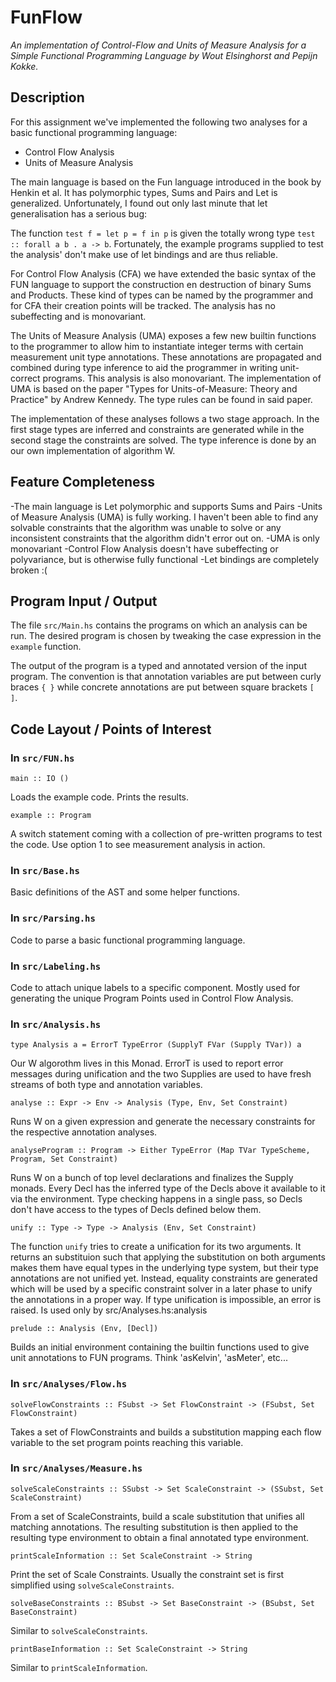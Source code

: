# FunFlow

*An implementation of Control-Flow and Units of Measure Analysis for a Simple Functional Programming Language by Wout Elsinghorst and Pepijn Kokke.*

## Description

For this assignment we've implemented the following two analyses for a basic 
functional programming language:

 - Control Flow Analysis
 - Units of Measure Analysis
 
The main language is based on the Fun language introduced in the book by Henkin et al. It has polymorphic
types, Sums and Pairs and Let is generalized. Unfortunately, I found out only last minute that let 
generalisation has a serious bug: 

The function `test f = let p = f in p` is given the totally wrong type `test :: forall a b . a -> b`.
Fortunately, the example programs supplied to test the analysis' don't make use of let bindings and are
thus reliable.


 
For Control Flow Analysis (CFA) we have extended the basic syntax of the FUN language 
to support the construction en destruction of binary Sums and Products. These kind of 
types can be named by the programmer and for CFA their creation points will be tracked.
The analysis has no subeffecting and is monovariant.

The Units of Measure Analysis (UMA) exposes a few new builtin functions to the programmer to
allow him to instantiate integer terms with certain measurement unit type annotations. 
These annotations are propagated and combined during type inference to aid the programmer
in writing unit-correct programs. This analysis is also monovariant. The implementation of
UMA is based on the paper "Types for Units-of-Measure: Theory and Practice" by Andrew Kennedy.
The type rules can be found in said paper.

The implementation of these analyses follows a two stage approach. In the first stage
types are inferred and constraints are generated while in the second stage the constraints
are solved. The type inference is done by an our own implementation of algorithm W.

## Feature Completeness
  -The main language is Let polymorphic and supports Sums and Pairs
  -Units of Measure Analysis (UMA) is fully working. I haven't been able to find any solvable 
   constraints that the algorithm was unable to solve or any inconsistent constraints that 
   the algorithm didn't error out on.
  -UMA is only monovariant
  -Control Flow Analysis doesn't have subeffecting or polyvariance, but is otherwise fully functional
  -Let bindings are completely broken :(


## Program Input / Output

The file `src/Main.hs` contains the programs on which an analysis can be run. The desired program
is chosen by tweaking the case expression in the `example` function. 

The output of the program is a typed and annotated version of the input program. The convention is
that annotation variables are put between curly braces `{ }` while concrete annotations are put
between square brackets `[ ]`.

## Code Layout / Points of Interest

### In `src/FUN.hs`

  `main :: IO ()`

Loads the example code. Prints the results.
  
  `example :: Program`

A switch statement coming with a collection of pre-written programs to test the code.
Use option 1 to see measurement analysis in action.

### In `src/Base.hs`
Basic definitions of the AST and some helper functions.
    
### In `src/Parsing.hs`
Code to parse a basic functional programming language. 
  
### In `src/Labeling.hs`
Code to attach unique labels to a specific component. Mostly used for 
generating the unique Program Points used in Control Flow Analysis.

### In `src/Analysis.hs`

  `type Analysis a = ErrorT TypeError (SupplyT FVar (Supply TVar)) a`

  Our W algorothm lives in this Monad. ErrorT is used to report error messages 
during unification and the two Supplies are used to have fresh streams of both
type and annotation variables.

  `analyse :: Expr -> Env -> Analysis (Type, Env, Set Constraint)`

Runs W on a given expression and generate the necessary constraints
for the respective annotation analyses.

  `analyseProgram :: Program -> Either TypeError (Map TVar TypeScheme, Program, Set Constraint)`

Runs W on a bunch of top level declarations and finalizes the Supply monads. Every Decl
has the inferred type of the Decls above it available to it via the environment. Type 
checking happens in a single pass, so Decls don't have access to the types of Decls 
defined below them.
  
  `unify :: Type -> Type -> Analysis (Env, Set Constraint)`

The function `unify` tries to create a unification for its two arguments. It returns
an substituion such that applying the substitution on both arguments makes them have
equal types in the underlying type system, but their type annotations are not unified
yet. Instead, equality constraints are generated which will be used by a specific 
constraint solver in a later phase to unify the annotations in a proper way. If type
unification is impossible, an error is raised. Is used only by src/Analyses.hs:analysis
  
  `prelude :: Analysis (Env, [Decl])`

Builds an initial environment containing the builtin functions used to give unit
annotations to FUN programs. Think 'asKelvin', 'asMeter', etc...
  
### In `src/Analyses/Flow.hs`

  `solveFlowConstraints :: FSubst -> Set FlowConstraint -> (FSubst, Set FlowConstraint)`

Takes a set of FlowConstraints and builds a substitution mapping each flow variable to the set
program points reaching this variable.

### In `src/Analyses/Measure.hs`

  `solveScaleConstraints :: SSubst -> Set ScaleConstraint -> (SSubst, Set ScaleConstraint)`

From a set of ScaleConstraints, build a scale substitution that unifies all matching annotations.
The resulting substitution is then applied to the resulting type environment to obtain a
final annotated type environment.  
  
  `printScaleInformation :: Set ScaleConstraint -> String`

Print the set of Scale Constraints. Usually the constraint set is first simplified using
`solveScaleConstraints`.
  
  `solveBaseConstraints :: BSubst -> Set BaseConstraint -> (BSubst, Set BaseConstraint)`

Similar to `solveScaleConstraints`.
  
  `printBaseInformation :: Set ScaleConstraint -> String`

Similar to `printScaleInformation`.

